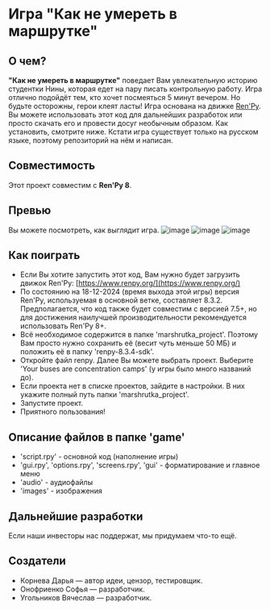 # Игра "Как не умереть в маршрутке" 

## О чем?

**"Как не умереть в маршрутке"** поведает Вам увлекательную историю студентки Нины, которая едет на пару писать контрольную работу. Игра отлично подойдёт тем, кто хочет посмеяться 5 минут вечером. Но будьте осторожны, герои клеят ласты! 
Игра основана на движке [Ren'Py](http://renpy.org/). Вы можете использовать этот код для дальнейших разработок или просто скачать его и провести досуг необычным образом. Как установить, смотрите ниже.
Кстати игра существует только на русском языке, поэтому репозиторий на нём и написан.

## Совместимость
Этот проект совместим с **Ren'Py 8**.

## Превью
Вы можете посмотреть, как выглядит игра.
![image](https://github.com/user-attachments/assets/c6f6b1a9-e8a3-4300-8b1d-e96f1270c5df)
![image](https://github.com/user-attachments/assets/bf90826f-a1d5-4782-b6bc-d0c8e4c712f5)
![image](https://github.com/user-attachments/assets/1f789b99-cec5-4024-b0be-46ee0aa03434)

## Как поиграть
* Если Вы хотите запустить этот код, Вам нужно будет загрузить движок Ren'Py: [https://www.renpy.org/](https://www.renpy.org/)
* По состоянию на 18-12-2024 (время выхода этой игры) версия Ren'Py, используемая в основной ветке, составляет 8.3.2. Предполагается, что код также будет совместим с версией 7.5+, но для достижения наилучшей производительности рекомендуется использовать Ren'Py 8+.
* Всё необходимое содержится в папке 'marshrutka_project'. Поэтому Вам просто нужно сохранить её (весит чуть меньше 50 МБ) и положить её в папку 'renpy-8.3.4-sdk'.
* Откройте файл renpy. Далее Вы можете выбрать проект. Выберите 'Your buses are concentration camps' (у игры было много названий до).
* Если проекта нет в списке проектов, зайдите в настройки. В них укажите полный путь папки 'marshrutka_project'.
* Запустите проект.
* Приятного пользования!

## Описание файлов в папке 'game'
* 'script.rpy' - основной код (наполнение игры)
* 'gui.rpy', 'options.rpy', 'screens.rpy', 'gui' - форматирование и главное меню
* 'audio' - аудиофайлы
* 'images' - изображения

## Дальнейшие разработки
Если наши инвесторы нас поддержат, мы придумаем что-то ещё.

## Создатели
* Корнева Дарья — автор идеи, цензор, тестировщик.
* Онофриенко Софья — разработчик.
* Угольников Вячеслав — разработчик.
